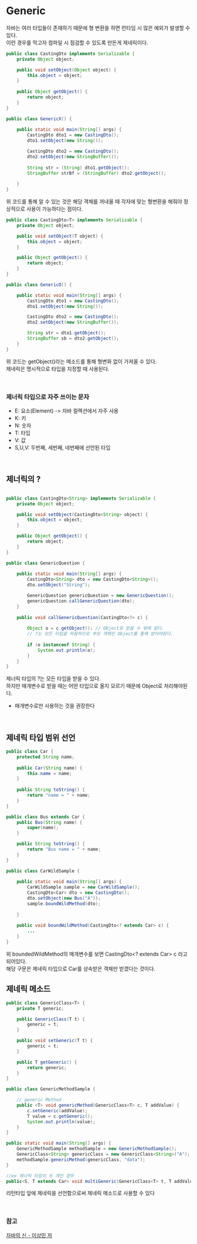 # Generic
자바는 여러 타입들이 존재하기 때문에 형 변환을 하면 런타임 시 많은 예외가 발생할 수 있다. <br>
이런 경우를 막고자 컴파일 시 점검할 수 있도록 만든게 제네릭이다.

```java
public class CastingDto implements Serializable {
    private Object object;

    public void setObject(Object object) {
        this.object = object;
    }
    
    public Object getObject() {
        return object;
    }
}

public class GenericX() {
    
    public static void main(String[] args) {
        CastingDto dto1 = new CastingDto();
        dto1.setObject(new String());

        CastingDto dto2 = new CastingDto();
        dto2.setObject(new StringBuffer());
        
        String str = (String) dto1.getObject();
        StringBuffer strBf = (StringBuffer) dto2.getObject();
        
    }
}
``` 
위 코드를 통해 알 수 있는 것은 해당 객체를 꺼내올 때 각자에 맞는 형변환을 해줘야 정상적으로 사용이 가능하다는 점이다.

```java
public class CastingDto<T> implements Serializable {
    private Object object;

    public void setObject(T object) {
        this.object = object;
    }

    public Object getObject() {
        return object;
    }
}

public class GenericO() {

    public static void main(String[] args) {
        CastingDto dto1 = new CastingDto();
        dto1.setObject(new String());

        CastingDto dto2 = new CastingDto();
        dto2.setObject(new StringBuffer());

        String str = dto1.getObject();
        StringBuffer sb = dto2.getObject();
    }
}
```
위 코드는 getObject()라는 메소드를 통해 형변화 없이 가져올 수 있다. <br>
제네릭은 명시적으로 타입을 지정할 때 사용된다.

<br>

### 제너릭 타입으로 자주 쓰이는 문자
- E: 요소(Element) -> 자바 컬렉션에서 자주 사용
- K: 키
- N: 숫자
- T: 타입
- V: 값
- S,U,V: 두번째, 세번째, 네번째에 선언된 타입

<br>

## 제너릭의 ? 
```java

public class CastingDto<String> implements Serializable {
    private Object object;

    public void setObject(CastingDto<String> object) { 
        this.object = object;
    }

    public Object getObject() {
        return object;
    }
}

public class GenericQuestion {
    
    public static void main(String[] args) {
        CastingDto<String> dto = new CastingDto<String>();
        dto.setObject("String");

        GenericQuestion genericQuestion = new GenericQuestion();
        genericQuestion.callGenericQuestion(dto);
    }
    
    public void callGenericQuestion(CastingDto<?> c) {
        
        Object o = c.getObject(); // Object로 받을 수 밖에 없다. 
        // ?는 모든 타입을 허용하므로 부모 객체인 Object를 통해 받아야된다.
        
        if (o instanceof String) {
            System.out.println(o);
        }
    }
}
```
제너릭 타입의 ?는 모든 타입을 받을 수 있다. <br>
하지만 매개변수로 받을 때는 어떤 타입으로 올지 모르기 때문에 Object로 처리해야된다.
- 매개변수로만 사용하는 것을 권장한다
<br>

## 제네릭 타입 범위 선언
```java
public class Car {
    protected String name;
    
    public Car(String name) {
        this.name = name;
    }
    
    public String toString() {
        return "name = " + name;
    }
}

public class Bus extends Car {
    public Bus(String name) {
        super(name);
    }

    public String toString() {
        return "Bus name = " + name;
    }
}

public class CarWildSample {
    
    public static void main(String[] args) {
        CarWildSample sample = new CarWildSample();
        CastingDto<Car> dto = new CastingDto();
        dto.setObject(new Bus("A"));
        sample.boundWildMethod(dto);
        
    }
    
    public void boundWildMethod(CastingDto<? extends Car> c) {
        ...
    }
}

```
위 boundedWildMethod의 매개변수를 보면 CastingDto<? extends Car> c 라고 되어있다. <br>
해당 구문은 제네릭 타입으로 Car를 상속받은 객체만 받겠다는 것이다.


## 제네릭 메소드
```java
public class GenericClass<T> {
    private T generic;

    public GenericClass(T t) {
        generic = t;
    }

    public void setGeneric(T t) {
        generic = t;
    }

    public T getGeneric() {
        return generic;
    }
}

public class GenericMethodSample {

    // generic Method
    public <T> void genericMethod(GenericClass<T> c, T addValue) {
        c.setGeneric(addValue);
        T value = c.getGeneric();
        System.out.println(value);
    }
}

public static void main(String[] args) {
    GenericMethodSample methodSample = new GenericMethodSample();
    GenericClass<String> genericClass = new GenericClass<String>("A");
    methodSample.genericMethod(genericClass, "data");
}

//ex 제너릭 타입이 두 개인 경우
public<S, T extends Car> void multiGeneric(GenericClass<T> t, T addValue, S another)

```
리턴타입 앞에 제네릭을 선언함으로써 제네릭 메소드로 사용할 수 있다


<br>


### 참고
[자바의 신 - 이상민 저](https://www.yes24.com/Product/Goods/42643850)

